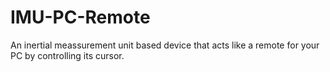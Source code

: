 # IMU-PC-Remote
An inertial meassurement unit based device that acts like a remote for your PC by controlling its cursor.
